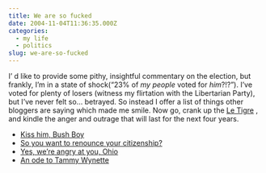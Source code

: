 ```yaml
---
title: We are so fucked
date: 2004-11-04T11:36:35.000Z
categories:
  - my life
  - politics
slug: we-are-so-fucked
---
```

I’ d like to provide some pithy, insightful commentary on the election, but frankly, I’m in a state of shock(“23% of _my people_ voted for _him_?!?”). I’ve voted for plenty of losers (witness my flirtation with the Libertarian Party), but I’ve never felt so… betrayed. So instead I offer a list of things other bloggers are saying which made me smile. Now go, crank up the [Le Tigre][1] , and kindle the anger and outrage that will last for the next four years.

<ul class="simple">
  <li>
    <a class="reference external" href="http://www.markotic.net/archives/000152.html">Kiss him, Bush Boy</a>
  </li>
  <li>
    <a class="reference external" href="http://harpers.org/ElectingToLeave.html">So you want to renounce your citizenship?</a>
  </li>
  <li>
    <a class="reference external" href="http://chrisafer.com/2004_11_01_blog_archive.html#109951520453792958">Yes, we’re angry at you, Ohio</a>
  </li>
  <li>
    <a class="reference external" href="http://musicisavirus.blogspot.com/2004/11/good-old-time-values.html">An ode to Tammy Wynette</a>
  </li>
</ul>



 [1]: http://www.letigreworld.com
